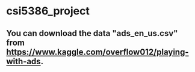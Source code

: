 # csi5386_project
## You can download the data "ads_en_us.csv" from https://www.kaggle.com/overflow012/playing-with-ads.
